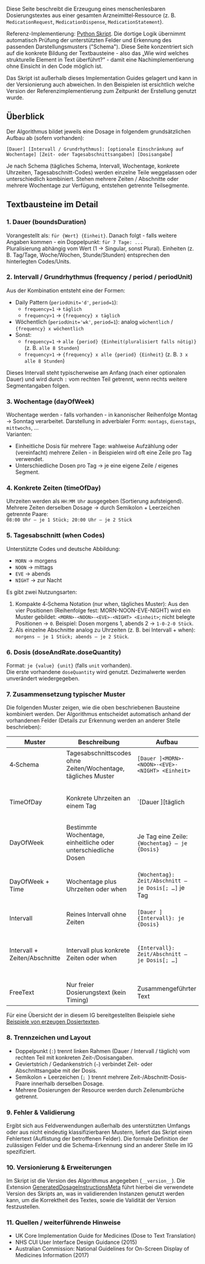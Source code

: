 Diese Seite beschreibt die Erzeugung eines menschenlesbaren Dosierungstextes aus einer gesamten Arzneimittel‑Ressource (z. B. `MedicationRequest`, `MedicationDispense`, `MedicationStatement`).

Referenz-Implementierung: [Python Skript](https://github.com/hl7germany/dgMP-DosageTextgenerierung-Skript/blob/main/medication-dosage-to-text.py). Die dortige Logik übernimmt automatisch Prüfung der unterstützten Felder und Erkennung des passenden Darstellungsmusters ("Schema"). Diese Seite konzentriert sich auf die konkrete Bildung der Textbausteine - also das „Wie wird welches strukturelle Element in Text überführt?“ - damit eine Nachimplementierung ohne Einsicht in den Code möglich ist.

Das Skript ist außerhalb dieses Implementation Guides gelagert und kann in der Versionierung auch abweichen. In den Beispielen ist ersichtlich welche Version der Referenzimplementierung zum Zeitpunkt der Erstellung genutzt wurde.

## Überblick

Der Algorithmus bildet jeweils eine Dosage in folgendem grundsätzlichen Aufbau ab (sofern vorhanden):

`[Dauer] [Intervall / Grundrhythmus]: [optionale Einschränkung auf Wochentage] [Zeit- oder Tagesabschnittsangaben] [Dosisangabe]`

Je nach Schema (tägliches Schema, Intervall, Wochentage, konkrete Uhrzeiten, Tagesabschnitt-Codes) werden einzelne Teile weggelassen oder unterschiedlich kombiniert. Stehen mehrere Zeiten / Abschnitte oder mehrere Wochentage zur Verfügung, entstehen getrennte Teilsegmente.

## Textbausteine im Detail

### 1. Dauer (boundsDuration)
Vorangestellt als: `für {Wert} {Einheit}`. Danach folgt - falls weitere Angaben kommen - ein Doppelpunkt: `für 7 Tage: ...`  
Pluralisierung abhängig vom Wert (1 → Singular, sonst Plural). Einheiten (z. B. Tag/Tage, Woche/Wochen, Stunde/Stunden) entsprechen den hinterlegten Codes/Units.

### 2. Intervall / Grundrhythmus (frequency / period / periodUnit)
Aus der Kombination entsteht eine der Formen:
* Daily Pattern (`periodUnit='d'`, `period=1`):
  * `frequency=1` → `täglich`
  * `frequency>1` → `{frequency} x täglich`
* Wöchentlich (`periodUnit='wk'`, `period=1`): analog `wöchentlich` / `{frequency} x wöchentlich`
* Sonst:
  * `frequency=1` → `alle {period} {Einheit(pluralisiert falls nötig)}` (z. B. `alle 8 Stunden`)
  * `frequency>1` → `{frequency} x alle {period} {Einheit}` (z. B. `3 x alle 8 Stunden`)

Dieses Intervall steht typischerweise am Anfang (nach einer optionalen Dauer) und wird durch `:` vom rechten Teil getrennt, wenn rechts weitere Segmentangaben folgen.

### 3. Wochentage (dayOfWeek)
Wochentage werden - falls vorhanden - in kanonischer Reihenfolge Montag → Sonntag verarbeitet. Darstellung in adverbialer Form: `montags`, `dienstags`, `mittwochs`, ...  
Varianten:
* Einheitliche Dosis für mehrere Tage: wahlweise Aufzählung oder (vereinfacht) mehrere Zeilen - in Beispielen wird oft eine Zeile pro Tag verwendet.
* Unterschiedliche Dosen pro Tag → je eine eigene Zeile / eigenes Segment.

### 4. Konkrete Zeiten (timeOfDay)
Uhrzeiten werden als `HH:MM Uhr` ausgegeben (Sortierung aufsteigend).  
Mehrere Zeiten derselben Dosage → durch Semikolon + Leerzeichen getrennte Paare:  
`08:00 Uhr — je 1 Stück; 20:00 Uhr — je 2 Stück`

### 5. Tagesabschnitt (when Codes)
Unterstützte Codes und deutsche Abbildung:
* `MORN` → morgens
* `NOON` → mittags
* `EVE` → abends
* `NIGHT` → zur Nacht

Es gibt zwei Nutzungsarten:
1. Kompakte 4‑Schema Notation (nur when, tägliches Muster): Aus den vier Positionen (Reihenfolge fest: MORN-NOON-EVE-NIGHT) wird ein Muster gebildet: `<MORN>-<NOON>-<EVE>-<NIGHT> <Einheit>`; nicht belegte Positionen → `0`. Beispiel: Dosen morgens 1, abends 2 → `1-0-2-0 Stück`.
2. Als einzelne Abschnitte analog zu Uhrzeiten (z. B. bei Intervall + when): `morgens — je 1 Stück; abends — je 2 Stück`.

### 6. Dosis (doseAndRate.doseQuantity)
Format: `je {value} {unit}` (falls `unit` vorhanden).  
Die erste vorhandene `doseQuantity` wird genutzt. Dezimalwerte werden unverändert wiedergegeben.

### 7. Zusammensetzung typischer Muster

Die folgenden Muster zeigen, wie die oben beschriebenen Bausteine kombiniert werden. Der Algorithmus entscheidet automatisch anhand der vorhandenen Felder (Details zur Erkennung werden an anderer Stelle beschrieben):

| Muster | Beschreibung | Aufbau | Beispiel |
|--------|--------------|--------|----------|
| 4‑Schema | Tagesabschnittscodes ohne Zeiten/Wochentage, tägliches Muster | `[Dauer ]<MORN>-<NOON>-<EVE>-<NIGHT> <Einheit>` | `1-0-2-0 Stück` / `für 5 Tage: 1-1-1-1 Kapseln` |
| TimeOfDay | Konkrete Uhrzeiten an einem Tag | `[Dauer ][täglich|{Intervall}]: Zeit — je Dosis[; Zeit2 — je Dosis2 …]` | `täglich: 08:00 Uhr — je 1 Stück; 20:00 Uhr — je 2 Stück` |
| DayOfWeek | Bestimmte Wochentage, einheitliche oder unterschiedliche Dosen | Je Tag eine Zeile: `{Wochentag} — je {Dosis}` | `montags — je 2 mg` (mehrere Zeilen) |
| DayOfWeek + Time | Wochentage plus Uhrzeiten oder when | `{Wochentag}: Zeit/Abschnitt — je Dosis[; …]` je Tag | `montags: 08:00 Uhr — je 1 Stück; 20:00 Uhr — je 1 Stück` |
| Intervall | Reines Intervall ohne Zeiten | `[Dauer ]{Intervall}: je {Dosis}` | `alle 8 Stunden: je 1 Stück` |
| Intervall + Zeiten/Abschnitte | Intervall plus konkrete Zeiten oder when | `{Intervall}: Zeit/Abschnitt — je Dosis[; …]` | `alle 2 Stunden: 08:00 Uhr — je 1 Stück; 10:00 Uhr — je 1 Stück` |
| FreeText | Nur freier Dosierungstext (kein Timing) | Zusammengeführter Text | `Nach Bedarf bei Schmerzen` |

Für eine Übersicht der in diesem IG bereitgestellten Beispiele siehe [Beispiele von erzeugen Dosiertexten](./dosierung-beispiele.html).

### 8. Trennzeichen und Layout
* Doppelpunkt (`:`) trennt linken Rahmen (Dauer / Intervall / täglich) vom rechten Teil mit konkreten Zeit-/Dosisangaben.
* Geviertstrich / Gedankenstrich (` — `) verbindet Zeit- oder Abschnittsangabe mit der Dosis.
* Semikolon + Leerzeichen (`; `) trennt mehrere Zeit-/Abschnitt-Dosis-Paare innerhalb derselben Dosage.
* Mehrere Dosierungen der Resource werden durch Zeilenumbrüche getrennt.

### 9. Fehler & Validierung
Ergibt sich aus Feldverwendungen außerhalb des unterstützten Umfangs oder aus nicht eindeutig klassifizierbaren Mustern, liefert das Skript einen Fehlertext (Auflistung der betroffenen Felder). Die formale Definition der zulässigen Felder und die Schema-Erkennung sind an anderer Stelle im IG spezifiziert.

### 10. Versionierung & Erweiterungen
Im Skript ist die Version des Algorithmus angegeben (`__version__`). Die Extension [GeneratedDosageInstructionsMeta](./StructureDefinition-GeneratedDosageInstructionsMeta.html) führt hierbei die verwendete Version des Skripts an, was in validierenden Instanzen genutzt werden kann, um die Korrektheit des Textes, sowie die Validität der Version festzustellen.

### 11. Quellen / weiterführende Hinweise
* UK Core Implementation Guide for Medicines (Dose to Text Translation)
* NHS CUI User Interface Design Guidance (2015)
* Australian Commission: National Guidelines for On-Screen Display of Medicines Information (2017)

